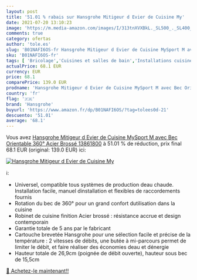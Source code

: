 ```yaml
---
layout: post
title: '51.01 % rabais sur Hansgrohe Mitigeur d Evier de Cuisine My'
date: 2021-07-20 13:10:23
image: 'https://m.media-amazon.com/images/I/313tnXVXBkL._SL500_._SL400_.jpg'
comments: true
category: ofertas
author: 'tole.es'
slug: 'B01NAFI6OS-fr Hansgrohe Mitigeur d Evier de Cuisine MySport M avec Bec...'
sku: 'B01NAFI6OS-fr'
tags: [ 'Bricolage','Cuisines et salles de bain','Installations cuisine','Robinets dévier de cuisine','Robinetterie de cuisine','hansgrohe', ]
actualPrice: 68.1 EUR
currency: EUR
price: 68.1
comparePrice: 139.0 EUR
prodname: 'Hansgrohe Mitigeur d Evier de Cuisine MySport M avec Bec Orientable 360° Acier Brossé 13861800'
country: 'fr'
flag: '🇫🇷'
brand: 'Hansgrohe'
buyurl: 'https://www.amazon.fr/dp/B01NAFI6OS/?tag=tolees0d-21'
descuento: '51.01'
average: '68.1'
---
```


Vous avez [Hansgrohe Mitigeur d Evier de Cuisine MySport M avec Bec Orientable 360° Acier Brossé 13861800](https://www.amazon.fr/dp/B01NAFI6OS/?tag=tolees0d-21)  à  51.01 % de réduction, prix final  68.1 EUR (original: 139.0 EUR) ici:

[![Hansgrohe Mitigeur d Evier de Cuisine My](https://m.media-amazon.com/images/I/313tnXVXBkL._SL500_._SL400_.jpg)](https://www.amazon.fr/dp/B01NAFI6OS/?tag=tolees0d-21)

ℹ️:

- Universel, compatible tous systèmes de production deau chaude. Installation facile, manuel dinstallation et flexibles de raccordements fournis
- Rotation du bec de 360° pour un grand confort dutilisation dans la cuisine
- Robinet de cuisine finition Acier brossé : résistance accrue et design contemporain
- Garantie totale de 5 ans par le fabricant
- Cartouche brevetée Hansgrohe pour une sélection facile et précise de la température : 2 vitesses de débits, une butée à mi-parcours permet de limiter le débit, et faire réaliser des économies deau et dénergie
- Hauteur totale de 26,9cm (poignée de débit ouverte), hauteur sous bec de 15,5cm

[🛒 Achetez-le maintenant!!](https://www.amazon.fr/dp/B01NAFI6OS/?tag=tolees0d-21)
